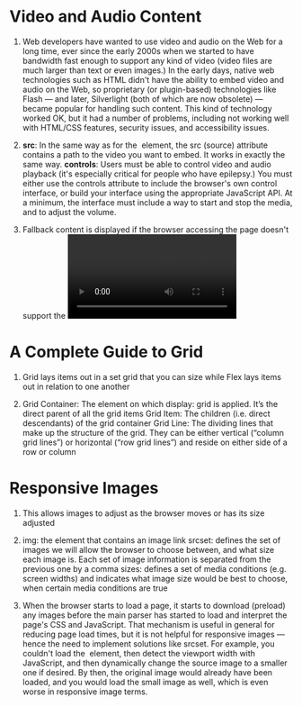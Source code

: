 # Video and Audio Content

1. Web developers have wanted to use video and audio on the Web for a long time, ever since the early 2000s when we started to have bandwidth fast enough to support any kind of video (video files are much larger than text or even images.) In the early days, native web technologies such as HTML didn't have the ability to embed video and audio on the Web, so proprietary (or plugin-based) technologies like Flash — and later, Silverlight (both of which are now obsolete) — became popular for handling such content. This kind of technology worked OK, but it had a number of problems, including not working well with HTML/CSS features, security issues, and accessibility issues.

2. **src**: In the same way as for the <img> element, the src (source) attribute contains a path to the video you want to embed. It works in exactly the      same way.
   **controls**: Users must be able to control video and audio playback (it's especially critical for people who have epilepsy.) You must either use the      controls attribute to include the browser's own control interface, or build your interface using the appropriate JavaScript API. At a minimum, the          interface must include a way to start and stop the media, and to adjust the volume.
   
3. Fallback content is displayed if the browser accessing the page doesn't support the <video> element, allowing us to provide a fallback for older            browsers. This can be anything you like; in this case, we've provided a direct link to the video file, so the user can at least access it some way          regardless of what browser they are using.
  
# A Complete Guide to Grid
  
1. Grid lays items out in a set grid that you can size while Flex lays items out in relation to one another
  
2. Grid Container: The element on which display: grid is applied. It’s the direct parent of all the grid items
   Grid Item: The children (i.e. direct descendants) of the grid container
   Grid Line: The dividing lines that make up the structure of the grid. They can be either vertical (“column grid lines”) or horizontal (“row grid lines”)    and reside on either side of a row or column
  
# Responsive Images
  
1. This allows images to adjust as the browser moves or has its size adjusted
  
2. img: the element that contains an image link
   srcset: defines the set of images we will allow the browser to choose between, and what size each image is. Each set of image information is separated      from the previous one by a comma
   sizes: defines a set of media conditions (e.g. screen widths) and indicates what image size would be best to choose, when certain media conditions are      true
  
3. When the browser starts to load a page, it starts to download (preload) any images before the main parser has started to load and interpret the page's      CSS and JavaScript. That mechanism is useful in general for reducing page load times, but it is not helpful for responsive images — hence the need to      implement solutions like srcset. For example, you couldn't load the <img> element, then detect the viewport width with JavaScript, and then dynamically    change the source image to a smaller one if desired. By then, the original image would already have been loaded, and you would load the small image as      well, which is even worse in responsive image terms.







